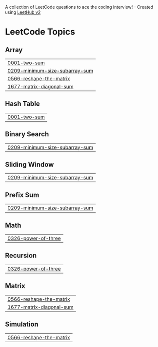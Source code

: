 A collection of LeetCode questions to ace the coding interview! - Created using [LeetHub v2](https://github.com/arunbhardwaj/LeetHub-2.0)
<!---LeetCode Topics Start-->
# LeetCode Topics
## Array
|  |
| ------- |
| [0001-two-sum](https://github.com/harshasaiakhil/leetcode/tree/master/0001-two-sum) |
| [0209-minimum-size-subarray-sum](https://github.com/harshasaiakhil/leetcode/tree/master/0209-minimum-size-subarray-sum) |
| [0566-reshape-the-matrix](https://github.com/harshasaiakhil/leetcode/tree/master/0566-reshape-the-matrix) |
| [1677-matrix-diagonal-sum](https://github.com/harshasaiakhil/leetcode/tree/master/1677-matrix-diagonal-sum) |
## Hash Table
|  |
| ------- |
| [0001-two-sum](https://github.com/harshasaiakhil/leetcode/tree/master/0001-two-sum) |
## Binary Search
|  |
| ------- |
| [0209-minimum-size-subarray-sum](https://github.com/harshasaiakhil/leetcode/tree/master/0209-minimum-size-subarray-sum) |
## Sliding Window
|  |
| ------- |
| [0209-minimum-size-subarray-sum](https://github.com/harshasaiakhil/leetcode/tree/master/0209-minimum-size-subarray-sum) |
## Prefix Sum
|  |
| ------- |
| [0209-minimum-size-subarray-sum](https://github.com/harshasaiakhil/leetcode/tree/master/0209-minimum-size-subarray-sum) |
## Math
|  |
| ------- |
| [0326-power-of-three](https://github.com/harshasaiakhil/leetcode/tree/master/0326-power-of-three) |
## Recursion
|  |
| ------- |
| [0326-power-of-three](https://github.com/harshasaiakhil/leetcode/tree/master/0326-power-of-three) |
## Matrix
|  |
| ------- |
| [0566-reshape-the-matrix](https://github.com/harshasaiakhil/leetcode/tree/master/0566-reshape-the-matrix) |
| [1677-matrix-diagonal-sum](https://github.com/harshasaiakhil/leetcode/tree/master/1677-matrix-diagonal-sum) |
## Simulation
|  |
| ------- |
| [0566-reshape-the-matrix](https://github.com/harshasaiakhil/leetcode/tree/master/0566-reshape-the-matrix) |
<!---LeetCode Topics End-->